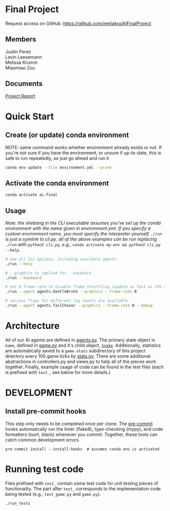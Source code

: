 # Final Project

Request access on GitHub: https://github.com/meliakru/AIFinalProject

## Members
Justin Perez<br>
Levin Leesemann<br>
Melissa Krumm<br>
Miaomiao Zou

## Documents
[Project Report](https://docs.google.com/document/d/14OXp7eeJq8z1no57VwKUTgWbHgY5yk8jf76AjHZQZYQ/edit?usp=sharing)<br>

# Quick Start

## Create (or update) conda environment
NOTE: same command works whether environment already exists or not. If you're not sure if you have the environment, or unsure if up-to-date, this is safe to run repeatedly, so just go ahead and run it
```bash
conda env update --file environment.yml --prune
```

## Activate the conda environment
```bash
conda activate ai-final
```


## Usage
_Note: the shebang in the CLI executable assumes you've set up the conda environment with the name given in environment.yml. If you specify a custom environment name, you must specify the interpreter yourself. `./run` is just a symlink to cli.py. all of the above examples can be run replacing `./run` with `python3 cli.py`, e.g., `conda activate my-env && python3 cli.py --help`._

```bash
# see all CLI options, including available agents
./run --help

# --graphics is implied for --keyboard
./run --keyboard

# set 0 frame-rate to disable frame throttling (update as fast as CPU allows)
./run --agent agents.GentleBrute --graphics --frame-rate 0

# various flags for different log levels are available
./run --agent agents.TailChaser --graphics --frame-rate 0 --debug
```

# Architecture
All of our AI agents are defined in [agents.py](./agents.py). The primary state object is `Game`, defined in [game.py](./game.py) and it's child object, [`Snake`](./snake.py). Additionally, statistics are automatically saved to a `game-stats` subdirectory of this project directory every 100 game ticks by [stats.py](./stats.py). There are some additional abstractions in controllers.py and views.py to help all of the pieces work together. Finally, example usage of code can be found in the test files (each is prefixed with `test_`, see below for more details.)


# DEVELOPMENT
## Install pre-commit hooks
This step only needs to be completed once per clone. The [pre-commit](https://pre-commit.com/) hooks automatically run the linter (flake8), type-checking (mypy), and code formatters (isort, black) whenever you commit. Together, these tools can catch common development errors.
```console
pre-commit install --install-hooks  # assumes conda env is activated
```

# Running test code

Files prefixed with `test_` contain some test code for unit testing pieces of functionality. The part after `test_` corresponds to the implementation code being tested (e.g., `test_game.py` and `game.py`).

```console
./run_tests
```
